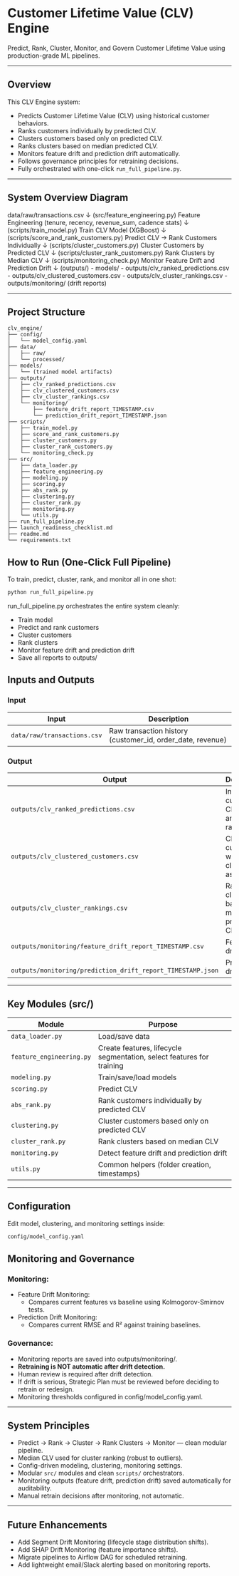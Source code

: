 # Customer Lifetime Value (CLV) Engine

Predict, Rank, Cluster, Monitor, and Govern Customer Lifetime Value using production-grade ML pipelines.

---

## Overview

This CLV Engine system:

- Predicts Customer Lifetime Value (CLV) using historical customer behaviors.  
- Ranks customers individually by predicted CLV.  
- Clusters customers based only on predicted CLV.  
- Ranks clusters based on median predicted CLV.  
- Monitors feature drift and prediction drift automatically.  
- Follows governance principles for retraining decisions.  
- Fully orchestrated with one-click `run_full_pipeline.py`.

---

## System Overview Diagram
data/raw/transactions.csv
    ↓
(src/feature_engineering.py)
Feature Engineering (tenure, recency, revenue_sum, cadence stats)
    ↓
(scripts/train_model.py)
Train CLV Model (XGBoost)
    ↓
(scripts/score_and_rank_customers.py)
Predict CLV → Rank Customers Individually
    ↓
(scripts/cluster_customers.py)
Cluster Customers by Predicted CLV
    ↓
(scripts/cluster_rank_customers.py)
Rank Clusters by Median CLV
    ↓
(scripts/monitoring_check.py)
Monitor Feature Drift and Prediction Drift
    ↓
(outputs/)
    - models/
    - outputs/clv_ranked_predictions.csv
    - outputs/clv_clustered_customers.csv
    - outputs/clv_cluster_rankings.csv
    - outputs/monitoring/ (drift reports)

---

## Project Structure

```
clv_engine/
├── config/
│   └── model_config.yaml
├── data/
│   ├── raw/
│   └── processed/
├── models/
│   └── (trained model artifacts)
├── outputs/
│   ├── clv_ranked_predictions.csv
│   ├── clv_clustered_customers.csv
│   ├── clv_cluster_rankings.csv
│   └── monitoring/
│       ├── feature_drift_report_TIMESTAMP.csv
│       └── prediction_drift_report_TIMESTAMP.json
├── scripts/
│   ├── train_model.py
│   ├── score_and_rank_customers.py
│   ├── cluster_customers.py
│   ├── cluster_rank_customers.py
│   └── monitoring_check.py
├── src/
│   ├── data_loader.py
│   ├── feature_engineering.py
│   ├── modeling.py
│   ├── scoring.py
│   ├── abs_rank.py
│   ├── clustering.py
│   ├── cluster_rank.py
│   ├── monitoring.py
│   └── utils.py
├── run_full_pipeline.py
├── launch_readiness_checklist.md
├── readme.md
└── requirements.txt
```


## How to Run (One-Click Full Pipeline)

To train, predict, cluster, rank, and monitor all in one shot:

```bash
python run_full_pipeline.py
```

run_full_pipeline.py orchestrates the entire system cleanly:
- Train model
- Predict and rank customers
- Cluster customers
- Rank clusters
- Monitor feature drift and prediction drift
- Save all reports to outputs/

## Inputs and Outputs

### Input

| Input | Description |
|-------|-------------|
| `data/raw/transactions.csv` | Raw transaction history (customer_id, order_date, revenue) |

### Output

| Output | Description |
|--------|-------------|
| `outputs/clv_ranked_predictions.csv` | Individual customer CLV scores and rankings |
| `outputs/clv_clustered_customers.csv` | Clustered customers with cluster_id assigned |
| `outputs/clv_cluster_rankings.csv` | Ranked clusters based on median predicted CLV |
| `outputs/monitoring/feature_drift_report_TIMESTAMP.csv` | Feature drift report |
|` outputs/monitoring/prediction_drift_report_TIMESTAMP.json` | Prediction drift report
---

## Key Modules (src/)
| Module                 | Purpose                                                                         |
|------------------------|---------------------------------------------------------------------------------|
| `data_loader.py`       | Load/save data                                                                  |
| `feature_engineering.py`| Create features, lifecycle segmentation, select features for training           |
| `modeling.py`          | Train/save/load models                                                          |
| `scoring.py`           | Predict CLV                                                                     |
| `abs_rank.py`          | Rank customers individually by predicted CLV                                    |
| `clustering.py`        | Cluster customers based only on predicted CLV                                   |
| `cluster_rank.py`      | Rank clusters based on median CLV                                               |
| `monitoring.py`        | Detect feature drift and prediction drift                                       |
| `utils.py`             | Common helpers (folder creation, timestamps)                                    |

---

## Configuration

Edit model, clustering, and monitoring settings inside:

```bash
config/model_config.yaml
```

## Monitoring and Governance

### Monitoring:

- Feature Drift Monitoring:
  - Compares current features vs baseline using Kolmogorov-Smirnov tests.
- Prediction Drift Monitoring:
  - Compares current RMSE and R² against training baselines.

### Governance:

- Monitoring reports are saved into outputs/monitoring/.
- **Retraining is NOT automatic after drift detection.**
- Human review is required after drift detection.
- If drift is serious, Strategic Plan must be reviewed before deciding to retrain or redesign.
- Monitoring thresholds configured in config/model_config.yaml.

---

## System Principles

- Predict → Rank → Cluster → Rank Clusters → Monitor — clean modular pipeline.
- Median CLV used for cluster ranking (robust to outliers).
- Config-driven modeling, clustering, monitoring settings.
- Modular `src/` modules and clean `scripts/` orchestrators.
- Monitoring outputs (feature drift, prediction drift) saved automatically for auditability.
- Manual retrain decisions after monitoring, not automatic.

---

## Future Enhancements

- Add Segment Drift Monitoring (lifecycle stage distribution shifts).  
- Add SHAP Drift Monitoring (feature importance shifts).  
- Migrate pipelines to Airflow DAG for scheduled retraining.  
- Add lightweight email/Slack alerting based on monitoring reports.


